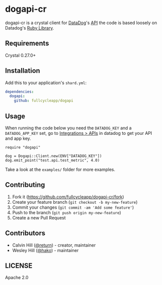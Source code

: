 # dogapi-cr

dogapi-cr is a crystal client for [DataDog](https://www.datadoghq.com)'s [API](https://docs.datadoghq.com/api/) the code is based loosely on Datadog's [Ruby Library](https://github.com/DataDog/dogapi-rb).

## Requirements

Crystal 0.27.0+

## Installation

Add this to your application's `shard.yml`:

```yaml
dependencies:
  dogapi:
    github: fullcycleapp/dogapi
```

## Usage
When running the code below you need the `DATADOG_KEY` and a `DATADOG_APP_KEY` set, go to [Integrations > APIs](https://app.datadoghq.com/account/settings#api) in datadog to get your API and app key.

```crystal
require "dogapi"

dog = Dogapi::Client.new(ENV["DATADOG_KEY"])
dog.emit_point("test.api.test_metric", 4.0)
```

Take a look at the `examples/` folder for more examples.

## Contributing

1. Fork it (<https://github.com/fullcycleapp/dogapi-cr/fork>)
2. Create your feature branch (`git checkout -b my-new-feature`)
3. Commit your changes (`git commit -am 'Add some feature'`)
4. Push to the branch (`git push origin my-new-feature`)
5. Create a new Pull Request

## Contributors

- Calvin Hill ([@return](https://github.com/return)) - creator, maintainer
- Wesley Hill ([@hako](https://github.com/hako)) - maintainer


## LICENSE

Apache 2.0
